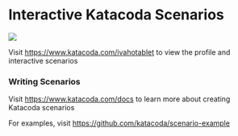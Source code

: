 # Interactive Katacoda Scenarios

[![](http://shields.katacoda.com/katacoda/ivahotablet/count.svg)](https://www.katacoda.com/ivahotablet "Get your profile on Katacoda.com")

Visit https://www.katacoda.com/ivahotablet to view the profile and interactive scenarios

### Writing Scenarios
Visit https://www.katacoda.com/docs to learn more about creating Katacoda scenarios

For examples, visit https://github.com/katacoda/scenario-example
